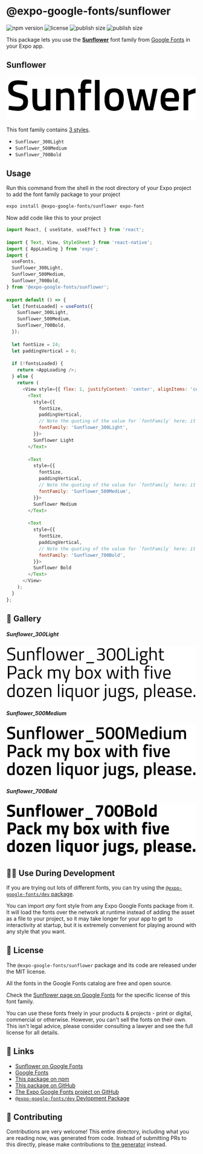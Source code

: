 # @expo-google-fonts/sunflower

![npm version](https://flat.badgen.net/npm/v/@expo-google-fonts/sunflower)
![license](https://flat.badgen.net/github/license/expo/google-fonts)
![publish size](https://flat.badgen.net/packagephobia/install/@expo-google-fonts/sunflower)
![publish size](https://flat.badgen.net/packagephobia/publish/@expo-google-fonts/sunflower)

This package lets you use the [**Sunflower**](https://fonts.google.com/specimen/Sunflower) font family from [Google Fonts](https://fonts.google.com/) in your Expo app.

## Sunflower

![Sunflower](./font-family.png)

This font family contains [3 styles](#-gallery).

- `Sunflower_300Light`
- `Sunflower_500Medium`
- `Sunflower_700Bold`

## Usage

Run this command from the shell in the root directory of your Expo project to add the font family package to your project
```sh
expo install @expo-google-fonts/sunflower expo-font
```

Now add code like this to your project
```js
import React, { useState, useEffect } from 'react';

import { Text, View, StyleSheet } from 'react-native';
import { AppLoading } from 'expo';
import {
  useFonts,
  Sunflower_300Light,
  Sunflower_500Medium,
  Sunflower_700Bold,
} from '@expo-google-fonts/sunflower';

export default () => {
  let [fontsLoaded] = useFonts({
    Sunflower_300Light,
    Sunflower_500Medium,
    Sunflower_700Bold,
  });

  let fontSize = 24;
  let paddingVertical = 6;

  if (!fontsLoaded) {
    return <AppLoading />;
  } else {
    return (
      <View style={{ flex: 1, justifyContent: 'center', alignItems: 'center' }}>
        <Text
          style={{
            fontSize,
            paddingVertical,
            // Note the quoting of the value for `fontFamily` here; it expects a string!
            fontFamily: 'Sunflower_300Light',
          }}>
          Sunflower Light
        </Text>

        <Text
          style={{
            fontSize,
            paddingVertical,
            // Note the quoting of the value for `fontFamily` here; it expects a string!
            fontFamily: 'Sunflower_500Medium',
          }}>
          Sunflower Medium
        </Text>

        <Text
          style={{
            fontSize,
            paddingVertical,
            // Note the quoting of the value for `fontFamily` here; it expects a string!
            fontFamily: 'Sunflower_700Bold',
          }}>
          Sunflower Bold
        </Text>
      </View>
    );
  }
};

```

## 🔡 Gallery

##### Sunflower_300Light
![Sunflower_300Light](./Sunflower_300Light.ttf.png)

##### Sunflower_500Medium
![Sunflower_500Medium](./Sunflower_500Medium.ttf.png)

##### Sunflower_700Bold
![Sunflower_700Bold](./Sunflower_700Bold.ttf.png)


## 👩‍💻 Use During Development

If you are trying out lots of different fonts, you can try using the [`@expo-google-fonts/dev` package](https://github.com/expo/google-fonts/tree/master/font-packages/dev#readme).

You can import *any* font style from any Expo Google Fonts package from it. It will load the fonts
over the network at runtime instead of adding the asset as a file to your project, so it may take longer
for your app to get to interactivity at startup, but it is extremely convenient
for playing around with any style that you want.

## 📖 License

The `@expo-google-fonts/sunflower` package and its code are released under the MIT license.

All the fonts in the Google Fonts catalog are free and open source.

Check the [Sunflower page on Google Fonts](https://fonts.google.com/specimen/Sunflower) for the specific license of this font family.

You can use these fonts freely in your products & projects - print or digital, commercial or otherwise. However, you can't sell the fonts on their own. This isn't legal advice, please consider consulting a lawyer and see the full license for all details.

## 🔗 Links

- [Sunflower on Google Fonts](https://fonts.google.com/specimen/Sunflower)
- [Google Fonts](https://fonts.google.com/)
- [This package on npm](https://www.npmjs.com/package/@expo-google-fonts/sunflower)
- [This package on GitHub](https://github.com/expo/google-fonts/tree/master/font-packages/sunflower)
- [The Expo Google Fonts project on GitHub](https://github.com/expo/google-fonts)
- [`@expo-google-fonts/dev` Devlopment Package](https://github.com/expo/google-fonts/tree/master/font-packages/dev)

## 🤝 Contributing

Contributions are very welcome! This entire directory, including what you are reading now, was generated from code. Instead of submitting PRs to this directly, please make contributions to [the generator](https://github.com/expo/google-fonts/tree/master/packages/generator) instead.
